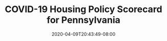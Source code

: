 ---
title: "COVID-19 Housing Policy Scorecard for Pennsylvania"
date: 2020-04-09T20:43:49-08:00
layout: single
type: covid-policy-rankings
state_abbrev: pa # use state abbreviation.
state_title: Pennsylvania
photoCredit:
hasSubnav: true
socialDescription: COVID-19 Housing Policy Scorecard for Pennsylvania
description: See how Pennsylvania ranks in our nationwide scorecard of housing policies in response to COVID-19.
url: /covid-policy-scorecard/pa
aliases:
    - /covid-policy-scorecard/pa
    - /covid-policy-scorecard/pennsylvania
    - /es/covid-policy-scorecard/pa
    - /es/covid-policy-scorecard/pennsylvania
---